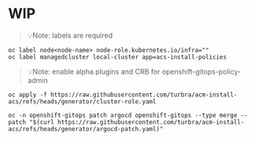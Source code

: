 
# WIP

> 💡Note: labels are required
 ```
oc label node<node-name> node-role.kubernetes.io/infra=""
oc label managedcluster local-cluster app=acs-install-policies
```

> 💡Note: enable alpha plugins and CRB for openshift-gitops-policy-admin
 ```
oc apply -f https://raw.githubusercontent.com/turbra/acm-install-acs/refs/heads/generator/cluster-role.yaml

oc -n openshift-gitops patch argocd openshift-gitops --type merge --patch "$(curl https://raw.githubusercontent.com/turbra/acm-install-acs/refs/heads/generator/argocd-patch.yaml)"
```
